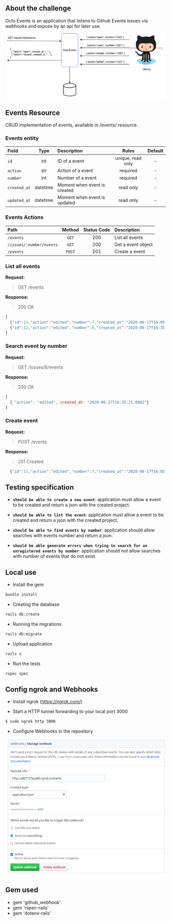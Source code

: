 ## About the challenge

Octo Events is an application that listens to Github Events issues via webhooks and expose by an api for later use.

![alt text](imgs/octo_events.png)

## Events Resource

CRUD implementation of events, available in /events/ resource.

### Events entity

|Field|Type|Description|Rules|Default|
|:---|:--:|:----------|:---:|:-----:|
|`id`|int|ID of a event|unique,   read only|-|
|`action`|str|Action of a event|required|-|
|`number`|int|Number of a event|required|-|
|`created_at`|datetime|Moment when event is created|read only|-|
|`updated_at`|datetime|Moment when event is updated|read only|-|

### Events Actions

|Path|Method|Status Code|Description|
|:---|:----:|:---------:|:----------|
|`/events`|`GET`|200|List all events|
|`/issues/:number/events`|`GET`|200|Get a event object|
|`/events`|`POST`|201|Create a event|

### List all events

**Request:**
> GET /events

**Response:**

> 200 OK
```javascript
[ 
  {"id":11,"action":"edited","number":7,"created_at":"2020-06-17T16:05:36.000Z","updated_at":"2020-06-17T16:05:36.000Z"},
  {"id":12,"action":"edited","number":6,"created_at":"2020-06-17T16:35:21.000Z","updated_at":"2020-06-17T16:35:21.000Z"}
]
```

### Search event by number

**Request:**
> GET /issues/6/events

**Response:**

> 200 OK
```javascript
[ 
  { "action": "edited", created_at: "2020-06-17T16:35:21.000Z"}
]
```

### Create event

**Request:**
> POST /events

**Response:**

> 201 Created
```javascript
  {"id":11,"action":"edited","number":7,"created_at":"2020-06-17T16:05:36.000Z","updated_at":"2020-06-17T16:05:36.000Z"}
```

## Testing specification

- **`should be able to create a new event`**: application must allow a event to be created and return a json with the created project.

- **`should be able to list the event`**: application must allow a event to be created and return a json with the created project.

- **`should be able to find events by number`**: application should allow searches with events number and return a json.

- **`should be able generate errors when trying to search for an unregistered events by number`**: application should not allow searches with number of events that do not exist.

## Local use

* Install the gem

```sh
bundle install
```

* Creating the database

```sh
rails db:create
```

* Running the migrations

```sh
rails db:migrate
```

* Upload application

```sh
rails s
```

* Run the tests

```sh
rspec spec
```

## Config ngrok and Webhooks

* Install ngrok (https://ngrok.com/)

* Start a HTTP tunnel forwarding to your local port 3000

```sh
$ sudo ngrok http 3000 
```

* Configure Webhooks in the repository

![alt text](imgs/confing_webhooks.png)

## Gem used

* gem 'github_webhook'
* gem 'rspec-rails'
* gem 'dotenv-rails'